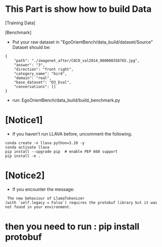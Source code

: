 # This Part is show how to build Data

[Training Data]



[Benchmark]
- Put your raw dataset in "EgoOrientBench/data_build/dataset/Source"
Dataset should be:
```
{
    "path": "./imagenet_after/COCO_val2014_000000358765.jpg",
    "answer": "3",
    "direction": "front right",
    "category_name": "bird",
    "domain": "real",
    "base_dataset": "D3_Eval",
    "conversations": []
}
```
- run: EgoOrientBench/data_build/build_benchmark.py

# [Notice1] 
- If you haven't run LLAVA before, uncomment the following.

```
conda create -n llava python=3.10 -y
conda activate llava
pip install --upgrade pip  # enable PEP 660 support
pip install -e .
```

# [Notice2] 
- If you encounter the message:
```
 The new behaviour of LlamaTokenizer 
(with `self.legacy = False`) requires the protobuf library but it was not found in your environment.
```
# then you need to run : pip install protobuf